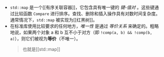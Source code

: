 - `std::map` 是一个[[有序关联容器]]，它包含具有唯一键的 *键-值对* 。这些键通过比较函数 `Compare` 进行排序。查找、删除和插入操作具有对数时间复杂度。通常情况下，`std::map` 被实现为[[红黑树]]。
- 在标准库使用比较要求的任何地方，*唯一性* 是通过 *等价关系* 来确定的。粗略地说，如果两个对象 a 和 b 互不小于对方（即 `!comp(a, b) && !comp(b, a)`），则它们被视为**等价**（不唯一）。
  > 也就是[[std::map]]